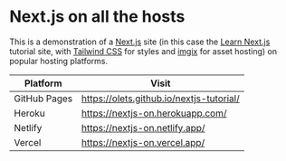 # Next.js on all the hosts

This is a demonstration of a [Next.js](https://nextjs.org/) site (in this case the [Learn Next.js](https://nextjs.org/learn) tutorial site, with [Tailwind CSS](https://tailwindcss.com/) for styles and [imgix](https://imgix.com/) for asset hosting) on popular hosting platforms.

Platform | Visit
---|---
GitHub Pages | https://olets.github.io/nextjs-tutorial/
Heroku | https://nextjs-on.herokuapp.com/
Netlify | https://nextjs-on.netlify.app/
Vercel | https://nextjs-on.vercel.app/